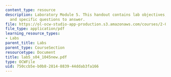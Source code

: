 ```yaml
---
content_type: resource
description: Laboratory Module 5. This handout contains lab objectives, notes, tasks,
  and specific questions to answer.
file: https://ol-ocw-studio-app-production.s3.amazonaws.com/courses/2-002-mechanics-and-materials-ii-spring-2004/750ccb5eb0b82814883944ddab3fa166_lab5_s04_1045new.pdf
file_type: application/pdf
learning_resource_types:
- Labs
parent_title: Labs
parent_type: CourseSection
resourcetype: Document
title: lab5_s04_1045new.pdf
type: OCWFile
uid: 750ccb5e-b0b8-2814-8839-44ddab3fa166
---
```

